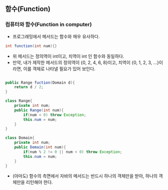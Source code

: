 ## 함수(Function)

### 컴퓨터와 함수(Function in computer)
* 프로그래밍에서 메서드는 함수와 매우 유사하다.
```java
int function(int num){}
```
* 위 메서드는 정의역이 int이고, 치역이 int 인 함수와 동일하다.
* 만약, 내가 제작한 메서드의 정의역이 {0, 2, 4, 6, 8}이고, 치역이 {0, 1, 2, 3, ...}이라면, 이를 객체로 나타낼 필요가 있어 보인다.
```java

public Range fuction(Domain d){
    return d / 2;
}

class Range{
    private int num;
    public Range(int num){
        if(num < 0) throw Exception;
        this.num = num;
    }
}

class Domain{
    private int num;
    public Domain(int num){
        if(num % 2 != 0 || num < 0) throw Exception;
        this.num = num;
    }
}
```
* (아마도) 함수의 측면에서 자바의 메서드는 반드시 하나의 객체만을 받아, 하나의 객체만을 리턴해야 한다.